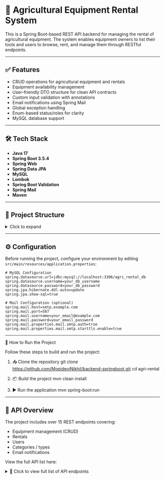 # 🚜 Agricultural Equipment Rental System

This is a Spring Boot-based REST API backend for managing the rental of agricultural equipment. The system enables equipment owners to list their tools and users to browse, rent, and manage them through RESTful endpoints.

---

## ✅ Features

- CRUD operations for agricultural equipment and rentals
- Equipment availability management
- User-friendly DTO structure for clean API contracts
- Custom input validation with annotations
- Email notifications using Spring Mail
- Global exception handling
- Enum-based status/roles for clarity
- MySQL database support

---

## 🛠️ Tech Stack

- **Java 17**
- **Spring Boot 3.5.4**
- **Spring Web**
- **Spring Data JPA**
- **MySQL**
- **Lombok**
- **Spring Boot Validation**
- **Spring Mail**
- **Maven**

---

## 📂 Project Structure

<details>
<summary>Click to expand</summary>
src/
└── main/
    ├── java/
    │   └── com/
    │       └── rent/
    │           └── agri/
    │               ├── controller/              # REST API controllers
    │               ├── exception/               # Custom exceptions and global handler
    │               ├── model/
    │               │   ├── dto/                 # DTOs for API requests and responses
    │               │   ├── entity/              # JPA entities mapped to DB
    │               │   └── enums/               # Enum types (e.g., status, roles)
    │               ├── repository/              # Spring Data JPA repositories
    │               ├── service/                 # Service interfaces
    │               │   └── impl/                # Service implementations
    │               ├── util/                    # Utility/helper classes
    │               ├── validation/              # Custom validation logic
    │               │   └── annotation/          # Custom validation annotations
    │               └── AgriApplication.java     # Main Spring Boot application class
    └── resources/
        ├── application.properties               # App configuration (DB, mail)
        ├── static/                             
        └── templates/                           

</details>

---

## ⚙️ Configuration

Before running the project, configure your environment by editing `src/main/resources/application.properties`:

```properties
# MySQL Configuration
spring.datasource.url=jdbc:mysql://localhost:3306/agri_rental_db
spring.datasource.username=your_db_username
spring.datasource.password=your_db_password
spring.jpa.hibernate.ddl-auto=update
spring.jpa.show-sql=true

# Mail Configuration (optional)
spring.mail.host=smtp.example.com
spring.mail.port=587
spring.mail.username=your_email@example.com
spring.mail.password=your_email_password
spring.mail.properties.mail.smtp.auth=true
spring.mail.properties.mail.smtp.starttls.enable=true
```

---

🚀 How to Run the Project

Follow these steps to build and run the project:

1. 📥 Clone the repository
git clone https://github.com/MopideviNikhil/backend-springboot.git
cd agri-rental

2. 📦 Build the project
mvn clean install

3. ▶️ Run the application
mvn spring-boot:run

---

## 📑 API Overview

The project includes over 15 REST endpoints covering:

- Equipment management (CRUD)
- Rentals
- Users
- Categories / types
- Email notifications

View the full API list here:
<details>
<summary>📘 Click to view full list of API endpoints</summary>

| Method | Endpoint                    | Description                     |
|--------|-----------------------------|---------------------------------|
| GET    | `/api/equipment`            | List all equipment              |
| POST   | `/api/equipment`            | Add new equipment               |
| GET    | `/api/equipment/{id}`       | Get equipment by ID             |
| PUT    | `/api/equipment/{id}`       | Update equipment                |
| DELETE | `/api/equipment/{id}`       | Delete equipment                |
| GET    | `/api/rentals`              | List all rentals                |
| POST   | `/api/rentals`              | Create a new rental             |
| GET    | `/api/rentals/{id}`         | Get rental details              |
| PUT    | `/api/rentals/{id}`         | Update rental                   |
| DELETE | `/api/rentals/{id}`         | Cancel rental                   |
| POST   | `/api/email/notify`         | Send notification email         |
| GET    | `/api/categories`           | List equipment categories       |
| POST   | `/api/categories`           | Create equipment category       |
| POST   | `/api/users/register`       | Register a new user             |
| POST   | `/api/users/login`          | Login user                      |
| GET    | `/api/equipment/search`     | Search equipment (filter)       |

</details>



